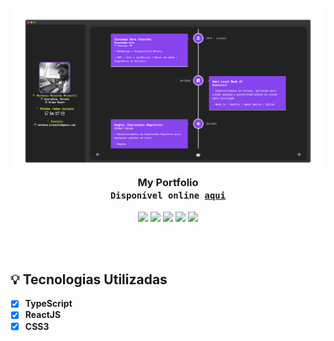 <h3 align="center">
    <img 
        alt="Screenshot da aplicação" 
        title="Screenshot da aplicação"
        width="800px"
        src="./.github/logo.png"
    >
    <br>
    <b>My Portfolio</b>
    <br>
    <code>Disponível online <a href="https://mrbrunelli.github.io/my-portfolio" target="_blank">aqui</a></code>
</h3>

<span align="center">

![](https://img.shields.io/github/last-commit/mrbrunelli/my-portfolio)
![](https://img.shields.io/github/commit-activity/m/mrbrunelli/my-portfolio)
![](https://img.shields.io/github/repo-size/mrbrunelli/my-portfolio)
![](https://img.shields.io/github/languages/count/mrbrunelli/my-portfolio)
![](https://img.shields.io/github/languages/top/mrbrunelli/my-portfolio)

</span>

<br>
<br>

## :bulb: Tecnologias Utilizadas
- [x] **TypeScript**
- [x] **ReactJS**
- [x] **CSS3**